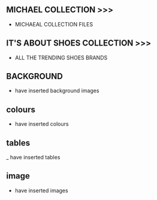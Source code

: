 ## MICHAEL COLLECTION >>>
- MICHAEAL COLLECTION FILES
## IT'S ABOUT SHOES COLLECTION >>>
- ALL THE TRENDING SHOES BRANDS
## BACKGROUND
- have inserted background images
## colours
- have inserted colours
## tables
_ have inserted tables
## image
- have inserted images
